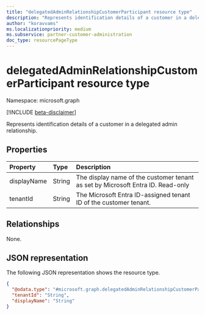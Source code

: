 ```yaml
---
title: "delegatedAdminRelationshipCustomerParticipant resource type"
description: "Represents identification details of a customer in a delegated admin relationship."
author: "koravvams"
ms.localizationpriority: medium
ms.subservice: partner-customer-administration
doc_type: resourcePageType
---
```


# delegatedAdminRelationshipCustomerParticipant resource type

Namespace: microsoft.graph

[!INCLUDE [beta-disclaimer](../../includes/beta-disclaimer.md)]

Represents identification details of a customer in a delegated admin relationship.

## Properties
|Property|Type|Description|
|:---|:---|:---|
|displayName|String|The display name of the customer tenant as set by Microsoft Entra ID. Read-only|
|tenantId|String|The Microsoft Entra ID-assigned tenant ID of the customer tenant.|

## Relationships
None.

## JSON representation
The following JSON representation shows the resource type.
<!-- {
  "blockType": "resource",
  "@odata.type": "microsoft.graph.delegatedAdminRelationshipCustomerParticipant"
}
-->
``` json
{
  "@odata.type": "#microsoft.graph.delegatedAdminRelationshipCustomerParticipant",
  "tenantId": "String",
  "displayName": "String"
}
```
